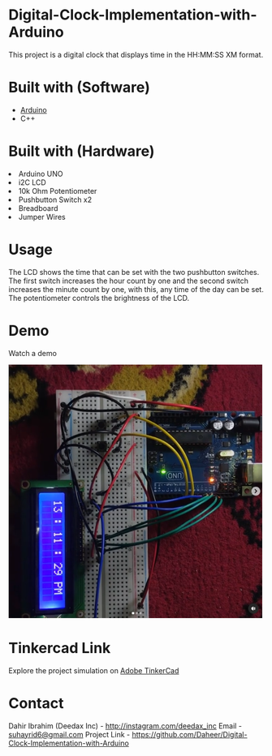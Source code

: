 # Digital-Clock-Implementation-with-Arduino

This project is a digital clock that displays time in the HH:MM:SS XM format.

# Built with (Software)

<ul>
  <li> <a href = 'https://www.arduino.cc/'> Arduino </a> </li>
  <li> C++ </li>
</ul>


# Built with (Hardware)

<li> Arduino UNO </li>
<li> i2C LCD  </li>
<li> 10k Ohm Potentiometer </li>
<li> Pushbutton Switch x2 </li>
<li> Breadboard </li>
<li> Jumper Wires </li>

# Usage

The LCD shows the time that can be set with the two pushbutton switches. The first switch increases
the hour count by one and the second switch increases the minute count by one, with this, any time 
of the day can be set. The potentiometer controls the brightness of the LCD.

# Demo

Watch a demo

<a href = 'Digital Clock.mov'> <img height = 500 width = 500 src = 'Digital Clock Implementation with Arduino.png'/> </a>

# Tinkercad Link

Explore the project simulation on <a href = 'https://www.tinkercad.com/things/eAKLlaWctIS-digital-clocktinkercad'> Adobe TinkerCad </a> 

# Contact

Dahir Ibrahim (Deedax Inc) - http://instagram.com/deedax_inc Email - suhayrid6@gmail.com Project Link - https://github.com/Daheer/Digital-Clock-Implementation-with-Arduino
